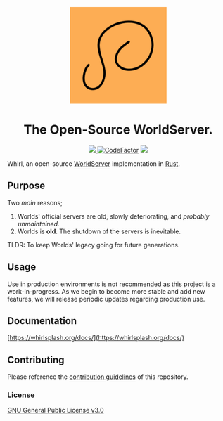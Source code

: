 <p align="center">
  <a href="https://github.com/Whirlsplash/whirl">
    <img src="https://raw.githubusercontent.com/Whirlsplash/assets/master/Whirl.png" alt="Whirl icon" width="220" />
  </a>
</p>
<h1 align="center">
  The Open-Source WorldServer.
</h1>

<p align="center">
  <a href="https://discord.com/invite/8hn6padWF6" title="Discord">
    <img src="https://img.shields.io/discord/821938182274154506">
  </a>
  <a href="https://www.codefactor.io/repository/github/whirlsplash/whirl">
    <img src="https://www.codefactor.io/repository/github/whirlsplash/whirl/badge" alt="CodeFactor" /></a>
  <a href="./LICENSE" title="License">
    <img src="https://img.shields.io/github/license/Whirlsplash/whirl">
  </a>
</p>

Whirl, an open-source <a href="http://dev.worlds.net/private/GammaDocs/WorldServer.html">WorldServer</a> implementation in <a href="https://www.rust-lang.org/">Rust</a>.

## Purpose
Two *main* reasons;
1. Worlds' official servers are old, slowly deteriorating, and *probably unmaintained*.
2. Worlds is **old**. The shutdown of the servers is inevitable.

TLDR: To keep Worlds' legacy going for future generations.

## Usage
Use in production environments is not recommended as this project is a work-in-progress. As we begin to become more stable and add new features, we will release periodic updates regarding production use.

## Documentation
[https://whirlsplash.org/docs/](https://whirlsplash.org/docs/)

## Contributing
Please reference the [contribution guidelines](./CONTRIBUTING.md) of this repository.

### License
[GNU General Public License v3.0](./LICENSE)
